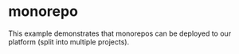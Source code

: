 # monorepo

This example demonstrates that monorepos can be deployed to our platform (split into multiple projects).
